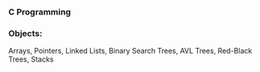 ### C Programming
### Objects: 
Arrays,
Pointers,
Linked Lists,
Binary Search Trees,
AVL Trees,
Red-Black Trees,
Stacks
